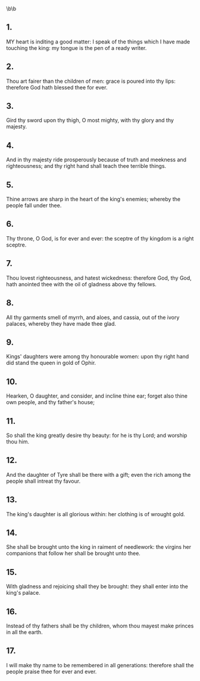\b\b
## 1.
MY heart is inditing a good matter: I speak of the things which I have made touching the king: my tongue is the pen of a ready writer.
## 2.
Thou art fairer than the children of men: grace is poured into thy lips: therefore God hath blessed thee for ever.
## 3.
Gird thy sword upon thy thigh, O most mighty, with thy glory and thy majesty.
## 4.
And in thy majesty ride prosperously because of truth and meekness and righteousness; and thy right hand shall teach thee terrible things.
## 5.
Thine arrows are sharp in the heart of the king's enemies; whereby the people fall under thee.
## 6.
Thy throne, O God, is for ever and ever: the sceptre of thy kingdom is a right sceptre.
## 7.
Thou lovest righteousness, and hatest wickedness: therefore God, thy God, hath anointed thee with the oil of gladness above thy fellows.
## 8.
All thy garments smell of myrrh, and aloes, and cassia, out of the ivory palaces, whereby they have made thee glad.
## 9.
Kings' daughters were among thy honourable women: upon thy right hand did stand the queen in gold of Ophir.
## 10.
Hearken, O daughter, and consider, and incline thine ear; forget also thine own people, and thy father's house;
## 11.
So shall the king greatly desire thy beauty: for he is thy Lord; and worship thou him.
## 12.
And the daughter of Tyre shall be there with a gift; even the rich among the people shall intreat thy favour.
## 13.
The king's daughter is all glorious within: her clothing is of wrought gold.
## 14.
She shall be brought unto the king in raiment of needlework: the virgins her companions that follow her shall be brought unto thee.
## 15.
With gladness and rejoicing shall they be brought: they shall enter into the king's palace.
## 16.
Instead of thy fathers shall be thy children, whom thou mayest make princes in all the earth.
## 17.
I will make thy name to be remembered in all generations: therefore shall the people praise thee for ever and ever.
